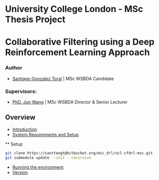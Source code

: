 # University College London - MSc Thesis Project #

# Collaborative Filtering using a Deep Reinforcement Learning Approach

### Author

* [Santiago Gonzalez Toral](hernan.toral.15@ucl.ac.uk) | MSc WSBDA Candidate

### Supervisors:

* [PhD. Jun Wang]() | MSc WSBDA Director & Senior Lecturer


## Overview ###

* [Introduction](#overview)
* [System Requirements and Setup](#setup)

** Setup

```bash
git clone https://santteegt@bitbucket.org/msc_drl/ucl-cfdrl-msc.git
git submodule update --init --recursive

```

* [Running the environment](#running)
* [Version](#version)